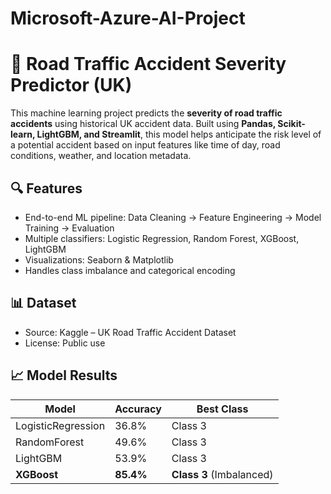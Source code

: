 # Microsoft-Azure-AI-Project

# 🚦 Road Traffic Accident Severity Predictor (UK)

This machine learning project predicts the **severity of road traffic accidents** using historical UK accident data. Built using **Pandas, Scikit-learn, LightGBM, and Streamlit**, this model helps anticipate the risk level of a potential accident based on input features like time of day, road conditions, weather, and location metadata.

## 🔍 Features

- End-to-end ML pipeline: Data Cleaning → Feature Engineering → Model Training → Evaluation
- Multiple classifiers: Logistic Regression, Random Forest, XGBoost, LightGBM
- Visualizations: Seaborn & Matplotlib
- Handles class imbalance and categorical encoding

## 📊 Dataset

- Source: Kaggle – UK Road Traffic Accident Dataset
- License: Public use

## 📈 Model Results

| Model             | Accuracy | Best Class |
|------------------|----------|------------|
| LogisticRegression | 36.8%   | Class 3    |
| RandomForest       | 49.6%   | Class 3    |
| LightGBM           | 53.9%   | Class 3    |
| **XGBoost**        | **85.4%** | **Class 3** (Imbalanced) |

